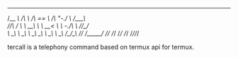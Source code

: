 
 ______   ______     ______     __    __     __  __    
/\__  _\ /\  ___\   /\  == \   /\ "-./  \   /\_\_\_\   
\/_/\ \/ \ \  __\   \ \  __<   \ \ \-./\ \  \/_/\_\/_  
   \ \_\  \ \_____\  \ \_\ \_\  \ \_\ \ \_\   /\_\/\_\ 
    \/_/   \/_____/   \/_/ /_/   \/_/  \/_/   \/_/\/_/ 
                                                       

                                                    


tercall is a telephony command based on termux api for termux.

